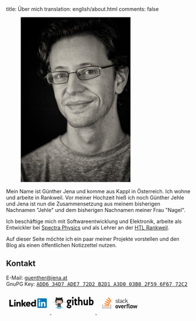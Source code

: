title: Über mich
translation: english/about.html
comments: false

<figure class="image is-pulled-right"><img src="assets/guenther_jena_jehle.jpg" alt="Foto von Günther Jena"></figure>

Mein Name ist Günther Jena und komme aus Kappl in Österreich. Ich wohne und arbeite in Rankweil. Vor meiner Hochzeit hieß ich noch Günther Jehle und Jena ist nun die Zusammensetzung aus meinem bisherigen Nachnamen "Jehle" und dem bisherigen Nachnamen meiner Frau "Nagel".

Ich beschäftige mich mit Softwareentwicklung und Elektronik, arbeite als Entwickler bei [Spectra Physics](http://www.spectra-physics.com/company/rankweil-en) und als Lehrer an der [HTL Rankweil](http://www.htl-rankweil.at).

Auf dieser Seite möchte ich ein paar meiner Projekte vorstellen und den Blog als einen öffentlichen Notizzettel nutzen.

## Kontakt
E-Mail: [guenther@jena.at](mailto:guenther@jena.at)<br />
GnuPG Key: [<samp>ADD6 34D7 ADE7 72D2 B2D1  A3D0 03B8 2F59 6F67 72C2</samp>](assets/jena.asc)

<span class="is-size-2">
  <a href="https://www.linkedin.com/in/guenther-jena" title="Linkedin">
    <svg xmlns="http://www.w3.org/2000/svg" width="120" height="60"><g transform="matrix(.424533 0 0 .424533 8.778874 17.021191)"><path d="M26.896 43.398v8.704H0V9.043h9.433v34.355zM31.062 22.9h9.066v29.2h-9.066zm4.534-14.505a5.26 5.26 0 0 1 5.259 5.257c0 2.906-2.356 5.255-5.26 5.255s-5.256-2.35-5.256-5.255a5.26 5.26 0 0 1 5.256-5.257m61.76 14.502h11.1l-11.9 13.5L108.207 52.1H96.825l-9.62-14.425h-.117V52.1h-9.063V9.04h9.063v25.735zm-52.212.017h8.702v4h.12c1.208-2.297 4.17-4.713 8.58-4.713 9.188 0 10.88 6.043 10.88 13.898v16H64.36V37.903c0-3.386-.062-7.735-4.716-7.735-4.713 0-5.436 3.687-5.436 7.493v14.43h-9.066V22.914zm82.407 11.194c.06-3.022-2.298-5.56-5.564-5.56-3.987 0-6.164 2.72-6.403 5.56zm7.674 12.93c-2.9 3.687-7.673 5.804-12.4 5.804-9.064 0-16.317-6.047-16.317-15.414s7.253-15.4 16.317-15.4c8.468 0 13.78 6.043 13.78 15.4v2.84h-21.032c.72 3.445 3.323 5.68 6.83 5.68 2.962 0 4.955-1.5 6.467-3.567zm20.27-17.072c-4.53 0-7.248 3.024-7.248 7.432 0 4.416 2.72 7.434 7.248 7.434 4.536 0 7.257-3.018 7.257-7.434-.001-4.408-2.72-7.432-7.257-7.432m15.6 22.12h-8.342v-3.87h-.118c-1.395 2.115-4.897 4.594-9.008 4.594-8.706 0-14.446-6.283-14.446-15.17 0-8.16 5.076-15.654 13.416-15.654 3.75 0 7.255 1.027 9.3 3.867h.118V9.04h9.07z"/><path d="M236.78 0h-52.107c-2.5 0-4.513 1.974-4.513 4.406v52.327c0 2.435 2.023 4.41 4.513 4.41h52.107c2.494 0 4.526-1.976 4.526-4.41V4.406C241.307 1.974 239.275 0 236.78 0z" fill="#0177b5"/><path d="M189.226 22.923h9.07v29.18h-9.07zm4.537-14.505a5.26 5.26 0 0 1 5.255 5.257 5.26 5.26 0 0 1-5.255 5.259 5.26 5.26 0 0 1-5.26-5.259 5.26 5.26 0 0 1 5.26-5.257m10.22 14.505h8.698V26.9h.12c1.2-2.294 4.17-4.713 8.58-4.713 9.184 0 10.88 6.044 10.88 13.9v16.005H223.2v-14.2c0-3.384-.062-7.737-4.713-7.737-4.72 0-5.443 3.686-5.443 7.492v14.435h-9.06v-29.18z" fill="#fff"/></g></svg>
  </a>
  <a href="https://github.com/semiversus" title="Github">
    <svg xmlns="http://www.w3.org/2000/svg" xmlns:xlink="http://www.w3.org/1999/xlink" width="120" height="60"><defs><clipPath id="A"><path d="M0 216h216V0H0v216z"/></clipPath><clipPath id="B"><path d="M121.724 55.66c.343 1.114.4 2.832-3.038 2.054 0 0-9.395-1.342-9.843-12.303l-.214-21h-2.258l-.213 21c-.448 10.96-9.842 12.303-9.842 12.303-3.428.778-3.383-.938-3.04-2.052-3.37 5.738-12.394 4.996-12.394 4.996-3.133-1.117-.224-3.13-.224-3.13 4.92-1.788 5.37-7.158 5.37-7.158V35.2l.52-11.728c1.117-5.224 3.874-8.312 6.578-10.13l28.803.033c3.484 2.365 7.047 6.846 7.047 15.307V50.37s.447 5.37 5.37 7.158c0 0 2.906 2.014-.225 3.13 0 0-.382.03-1.017.032-2.455 0-8.7-.47-11.378-5.03M94.53 34.04v16.552c0 1.617-.285 2.977-.773 4.12 3.24-2.526 3.457-8.855 3.457-8.855v-20.66c-3.225 2.282-2.684 8.846-2.684 8.846M117.8 45.86s.217 6.33 3.456 8.855c-.487-1.143-.772-2.503-.772-4.12V34.042s.54-6.1-2.684-8.612v20.43z"/></clipPath><clipPath id="C"><path d="M0 216h216V0H0v216z"/></clipPath><path id="D" d="M158.542 54.996c0-9.73-22.538-17.617-50.34-17.617s-50.34 7.887-50.34 17.617 22.537 17.62 50.34 17.62 50.34-7.9 50.34-17.62"/><path id="E" d="M75.282 93.676c0-.555-.65-1.006-1.454-1.006s-1.455.45-1.455 1.006.65 1.008 1.455 1.008 1.454-.45 1.454-1.008"/></defs><g transform="matrix(.198578 0 0 -.198578 -.187848 52.8501)"><g clip-path="url(#C)"><use xlink:href="#D" fill="#a0dcf2"/></g><g clip-path="url(#B)"><use xlink:href="#D" fill="#82bde7"/></g><g clip-path="url(#A)"><path d="M50.7 106.8l-1.453-5.063s-.378-1.83 1.346-2.154c1.8.035 1.653 1.72 1.527 2.266l-1.42 4.95z" fill="#a0dcf2"/><path d="M197.042 128.027l.133.658c-14.768 2.953-29.922 2.983-39.1 2.602 1.506 5.426 1.96 11.67 1.96 18.633 0 9.986-3.752 17.975-9.843 24.054 1.065 3.435 2.487 11.066-1.42 20.833 0 0-6.9 2.188-22.476-8.243-6.106 1.526-12.604 2.28-19.112 2.28-7.16 0-14.395-.912-21.143-2.763-16.086 10.975-23.186 8.727-23.186 8.727-4.636-11.6-1.77-20.17-.9-22.302-5.448-5.88-8.774-13.384-8.774-22.585 0-6.947.792-13.178 2.724-18.594-9.247.336-23.85.207-38.1-2.64l.132-.658c14.325 2.865 29.018 2.965 38.2 2.617.425-1.12.9-2.2 1.43-3.26-9.088-.293-24.604-1.45-39.475-5.646l.182-.645c14.988 4.227 30.64 5.356 39.64 5.63 5.43-10.12 16.135-16.658 35.18-18.7-2.704-1.816-5.46-4.904-6.58-10.13-3.683-1.76-15.343-6.062-22.34 5.97 0 0-3.916 7.16-11.412 7.72 0 0-7.27.1-.503-4.53 0 0 4.867-2.293 8.223-10.9 0 0 4.38-14.695 25.512-9.98v-15.18s-.447-5.37-5.37-7.158c0 0-2.908-2.014.224-3.13 0 0 13.645-1.12 13.645 10.065v16.552s-.54 6.565 2.683 8.846V68.963s-.222-6.487-3.578-8.948c0 0-2.237-4.025 2.684-2.908 0 0 9.394 1.342 9.842 12.303l.214 27.513h2.257l.215-27.513c.447-10.96 9.842-12.303 9.842-12.303 4.92-1.117 2.683 2.908 2.683 2.908-3.355 2.46-3.578 8.948-3.578 8.948v26.953c3.223-2.5 2.684-8.612 2.684-8.612V70.752c0-11.184 13.644-10.065 13.644-10.065 3.13 1.117.225 3.13.225 3.13-4.922 1.8-5.37 7.158-5.37 7.158v21.697c0 8.46-3.563 12.942-7.047 15.307 20.3 2.014 30.056 8.572 34.548 18.762 8.896-.244 24.906-1.328 40.22-5.65l.182.645c-15.227 4.295-31.13 5.406-40.117 5.668.426 1.03.797 2.1 1.127 3.2 9.105.4 24.328.385 39.154-2.58" fill="#292929"/><path d="M140.178 150.4c4.375-3.963 6.934-8.75 6.934-13.905 0-24.075-17.948-24.728-40.085-24.728S66.94 115.09 66.94 136.485c0 5.122 2.524 9.878 6.845 13.825 7.206 6.578 19.404 3.095 33.24 3.095 13.782 0 25.934 3.518 33.15-3.015" fill="#f5cdb5"/><path d="M93.697 135.258c0-6.63-3.734-12.006-8.34-12.006s-8.342 5.375-8.342 12.006 3.736 12.004 8.342 12.004 8.34-5.373 8.34-12.004" fill="#fff"/><path d="M91.02 135.107c0-4.42-2.5-8.002-5.56-8.002s-5.56 3.582-5.56 8.002 2.488 8.006 5.56 8.006 5.56-3.584 5.56-8.006" fill="#b1645a"/><path d="M138.443 135.258c0-6.63-3.734-12.006-8.342-12.006s-8.34 5.375-8.34 12.006 3.735 12.004 8.34 12.004 8.342-5.373 8.342-12.004" fill="#fff"/><path d="M135.766 135.107c0-4.42-2.5-8.002-5.56-8.002s-5.56 3.582-5.56 8.002 2.5 8.006 5.56 8.006 5.56-3.584 5.56-8.006m-26.536-10.5c0-1.152-.934-2.086-2.086-2.086s-2.086.934-2.086 2.086.933 2.086 2.086 2.086 2.086-.934 2.086-2.086m-6.945-5.275a.67.67 0 1 0 1.265.447c.536-1.515 1.973-2.533 3.577-2.533s3.04 1.018 3.578 2.533a.67.67 0 1 0 1.264-.447 5.15 5.15 0 0 0-9.684 0" fill="#b1645a"/><g fill="#c5e6da"><path d="M56.04 109.785c0-.557-.652-1.006-1.455-1.006s-1.454.45-1.454 1.006.65 1.008 1.454 1.008 1.455-.45 1.455-1.008m4.028-2.235c0-.557-.652-1.008-1.455-1.008s-1.454.45-1.454 1.008.65 1.006 1.454 1.006 1.455-.45 1.455-1.006m2.462-2.9c0-.555-.65-1.006-1.455-1.006s-1.453.45-1.453 1.006.65 1.008 1.453 1.008 1.455-.45 1.455-1.008m2.235-3.357c0-.557-.65-1.008-1.453-1.008s-1.455.45-1.455 1.008.65 1.008 1.455 1.008 1.453-.45 1.453-1.008m2.462-3.143c0-.555-.65-1.006-1.454-1.006s-1.455.45-1.455 1.006.652 1.008 1.455 1.008 1.454-.45 1.454-1.008m3.357-2.683c0-.557-.65-1.008-1.455-1.008s-1.453.45-1.453 1.008.65 1.006 1.453 1.006 1.455-.45 1.455-1.006"/><use xlink:href="#E"/><use xlink:href="#E" x="4.676"/><path d="M84.704 94.455c0-.557-.65-1.008-1.454-1.008s-1.455.45-1.455 1.008.65 1.008 1.455 1.008 1.454-.45 1.454-1.008"/></g></g></g><path d="M50.666 21.143c1.1 0 2.353-.273 3.785-.818v3.513c-.318.114-.773.24-1.364.375.182.523.273 1.012.273 1.466 0 1.455-.443 2.728-1.33 3.82a5.13 5.13 0 0 1-3.376 1.9c-.9.136-1.364.625-1.364 1.466 0 .296.148.6.443.887.386.432.955.705 1.705.818 3.25.5 4.877 1.853 4.877 4.058 0 3.524-2.103 5.286-6.3 5.286-1.728 0-3.15-.307-4.263-.92-1.4-.773-2.114-2-2.114-3.65 0-1.9 1.057-3.217 3.17-3.922v-.068c-.773-.477-1.16-1.205-1.16-2.182 0-1.273.364-2.07 1.1-2.387v-.068c-.728-.25-1.375-.818-1.944-1.705-.637-.955-.955-1.978-.955-3.07 0-1.637.58-3 1.74-4.092a5.7 5.7 0 0 1 4-1.534 6.15 6.15 0 0 1 3.103.818m-5.115 4.842c0 1.57.716 2.353 2.148 2.353 1.387 0 2.08-.796 2.08-2.387 0-.66-.16-1.228-.477-1.705-.386-.523-.92-.784-1.603-.784-1.432 0-2.148.84-2.148 2.524m5.252 13.095c0-1.16-.955-1.74-2.865-1.74-1.842 0-2.762.602-2.762 1.807 0 1.182 1 1.773 3 1.773 1.75 0 2.626-.614 2.626-1.84M58.3 17.835c-.66 0-1.228-.25-1.705-.75a2.55 2.55 0 0 1-.682-1.773c0-.705.227-1.307.682-1.807.477-.5 1.046-.75 1.705-.75.637 0 1.182.25 1.637.75.477.5.716 1.103.716 1.807a2.48 2.48 0 0 1-.716 1.773c-.455.5-1 .75-1.637.75m-1.944 17.8c.045-.455.068-1.228.068-2.32V22.712l-.068-2.217H60.2c-.045.432-.068 1.148-.068 2.148v10.47l.068 2.524h-3.854m11-15.142h2.967v3.308a9.98 9.98 0 0 1-.648-.034l-.853-.034h-1.466v6.343c0 1.523.5 2.285 1.5 2.285a3.32 3.32 0 0 0 1.91-.58v3.4c-.84.455-1.853.682-3.035.682-1.66 0-2.808-.6-3.444-1.773-.477-.887-.716-2.285-.716-4.194v-6.104h.034v-.068l-.512-.034a8.61 8.61 0 0 0-1.16.102v-3.308h1.67v-1.33c0-.637-.034-1.148-.102-1.535h3.956c-.068.432-.102.92-.102 1.466v1.398m12.1-.092c-.978 0-2 .34-3.07 1.023v-5.968l.068-2.558h-3.888c.068.364.102 1.216.102 2.558v18.04l-.102 2.148h3.956c0-.068-.023-.34-.068-.82l-.068-1.33V25.1c.796-.75 1.57-1.125 2.32-1.125.864 0 1.523.432 1.978 1.296.34.682.512 1.535.512 2.558l-.034 4.604c0 .773-.057 1.84-.17 3.206h4.126c-.1-.568-.136-1.614-.136-3.137V27.83c0-1.978-.443-3.66-1.33-5.047-1-1.6-2.4-2.387-4.195-2.387M92.55 35.773c-1.796 0-3.126-.796-4-2.387-.682-1.296-1.023-3-1.023-5.08v-4.672l-.136-3.137h4.092c-.068.5-.114 1.57-.136 3.206l-.034 4.604c0 1.296.148 2.228.443 2.796.34.705.966 1.057 1.876 1.057.637 0 1.353-.375 2.148-1.125v-8.4a14.89 14.89 0 0 0-.068-1.33l-.068-.818H99.6c-.045.387-.068 1.103-.068 2.148V33.08l.068 2.558h-3.7V34.4c-1.046.9-2.16 1.364-3.342 1.364m16.77-.034a4 4 0 0 1-3.069-1.33v1.228h-3.615c.068-.387.102-1.103.102-2.148V15.45l-.102-2.558h3.888c-.046.4-.068 1.262-.068 2.558v5.934c1.046-.66 2.07-1 3.07-1 1.796 0 3.206.796 4.23 2.387.864 1.387 1.296 3.07 1.296 5.047 0 2.023-.455 3.785-1.364 5.286-1.1 1.75-2.546 2.626-4.365 2.626m-.512-11.765c-.75 0-1.535.375-2.353 1.125V31c.728.705 1.444 1.057 2.148 1.057.887 0 1.557-.5 2.012-1.466.364-.773.546-1.694.546-2.762 0-2.57-.784-3.853-2.353-3.853"/></svg>
  </a>
  <a href="https://stackoverflow.com/users/166605" title="Stackoverflow">
    <svg xmlns="http://www.w3.org/2000/svg" width="120" height="60"><path d="M55.51 24.685l-1.356-.113c-1.045-.085-1.47-.508-1.47-1.215 0-.847.65-1.384 1.864-1.384.876 0 1.638.198 2.232.678l.79-.79c-.763-.62-1.808-.904-3.023-.904-1.78 0-3.08.932-3.08 2.458 0 1.384.876 2.12 2.514 2.26l1.384.113c.96.085 1.384.48 1.384 1.215 0 .99-.847 1.47-2.232 1.47-1.045 0-1.95-.282-2.6-.96l-.82.82c.932.876 2.034 1.215 3.446 1.215 2.034 0 3.418-.932 3.418-2.542.028-1.638-.99-2.175-2.458-2.316zM66.017 20.9c-1.356 0-2.203.254-2.938 1.215l.79.79c.48-.706 1.045-.96 2.12-.96 1.525 0 2.147.62 2.147 1.836v.82h-2.514c-1.864 0-2.88.96-2.88 2.43 0 .678.226 1.3.62 1.695.537.537 1.215.763 2.373.763 1.13 0 1.723-.226 2.43-.904v.82h1.215v-5.706c-.028-1.808-1.13-2.797-3.36-2.797zm2.12 5.537c0 .706-.14 1.186-.424 1.44-.537.508-1.158.565-1.864.565-1.328 0-1.92-.452-1.92-1.44 0-.96.62-1.47 1.864-1.47h2.345zM74.152 22c.79 0 1.3.226 1.92.932l.82-.79c-.847-.932-1.582-1.215-2.74-1.215-2.12 0-3.7 1.44-3.7 4.294s1.6 4.294 3.7 4.294c1.158 0 1.893-.31 2.768-1.243l-.847-.79c-.62.706-1.13.96-1.92.96-.82 0-1.497-.31-1.95-.96-.395-.537-.537-1.186-.537-2.26 0-1.045.14-1.695.537-2.26.452-.65 1.13-.96 1.95-.96zm10.508-.99h-1.525l-3.813 3.7v-7.43h-1.215v12.118h1.215v-3.05l1.497-1.497 2.797 4.548h1.525l-3.474-5.395zM61.385 22.34l1.13-1.13h-2.316v-2.768h-1.215v8.7c0 1.243.706 2.26 2.147 2.26h.876v-1.045h-.65c-.79 0-1.13-.452-1.13-1.215V22.34z" fill="#222426"/><path d="M14.92 44.577V33.683h2.714v8.18h19.036v-8.18h2.75v10.894z" fill="#bcbbbb"/><path d="M20.647 32.94l13.348 2.788.558-2.677-13.348-2.788zm1.747-6.395l12.344 5.763 1.153-2.454-12.344-5.8zm3.42-6.06l10.485 8.7 1.747-2.082-10.485-8.7zm6.767-6.432l-2.194 1.636 8.142 10.93 2.194-1.636zM20.35 39.112h13.608v-2.714H20.35v2.714z" fill="#f48024"/><path d="M54.493 35.322c-1.3 0-2.147.508-2.684 1.073-.79.82-.99 1.808-.99 3.4s.198 2.57.99 3.4c.537.565 1.412 1.073 2.684 1.073 1.3 0 2.175-.508 2.712-1.073.79-.82.99-1.808.99-3.4s-.198-2.57-.99-3.4c-.537-.565-1.44-1.073-2.712-1.073zm1.017 6.582c-.254.254-.593.395-1.017.395s-.763-.14-1.017-.395c-.452-.452-.508-1.215-.508-2.12s.057-1.667.508-2.12c.254-.254.565-.395 1.017-.395.424 0 .763.14 1.017.395.452.452.508 1.215.508 2.12s-.057 1.667-.508 2.12zm8.474-6.47l-1.75 5.395-1.78-5.395h-2.288l3.22 8.73h1.695l3.192-8.73zM70 35.322c-2.26 0-3.813 1.6-3.813 4.463 0 3.53 1.977 4.463 4.04 4.463 1.582 0 2.43-.48 3.305-1.384l-1.328-1.3c-.565.565-1.017.82-1.977.82-1.215 0-1.92-.82-1.92-1.95h5.452v-.96c.028-2.373-1.356-4.152-3.757-4.152zm-1.667 3.644c.028-.395.056-.62.198-.932.226-.508.706-.904 1.47-.904a1.57 1.57 0 0 1 1.469.904c.14.31.198.565.198.932zm8.672-2.712v-.847h-2.12v8.757h2.175V38.91c0-1.102.734-1.6 1.412-1.6.537 0 .82.17 1.158.508l1.638-1.638c-.593-.593-1.215-.82-2.062-.82-.96-.028-1.78.424-2.203.904zm4.915-1.723v9.632h2.175V37.27h1.6v-1.667h-1.6v-.96c0-.508.254-.79.763-.79h.847v-1.836h-1.243c-1.75 0-2.542 1.27-2.542 2.514zm12.768.79c-1.3 0-2.147.508-2.684 1.073-.79.82-.99 1.808-.99 3.4s.198 2.57.99 3.4c.537.565 1.412 1.073 2.684 1.073 1.3 0 2.175-.508 2.712-1.073.79-.82.99-1.808.99-3.4s-.198-2.57-.99-3.4c-.537-.565-1.44-1.073-2.712-1.073zm1.017 6.582c-.254.254-.593.395-1.017.395s-.763-.14-1.017-.395c-.452-.452-.508-1.215-.508-2.12s.056-1.667.508-2.12c.254-.254.565-.395 1.017-.395.424 0 .763.14 1.017.395.452.452.508 1.215.508 2.12s-.056 1.667-.508 2.12zm12.966-6.47l-1.412 5.395-1.78-5.395H103.9l-1.78 5.395-1.412-5.395H98.4l2.684 8.73h1.78l1.836-5.48 1.836 5.48h1.78l2.655-8.73zm-19.745 6.1v-9.52h-2.175v9.632c0 1.243.763 2.486 2.542 2.486h1.243V42.3H89.7c-.537 0-.763-.254-.763-.763z" fill="#222426"/></svg>
  </a>
</span>